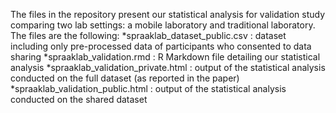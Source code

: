 The files in the repository present our statistical analysis for validation study comparing two lab settings: a mobile laboratory and traditional laboratory.
The files are the following: 
*spraaklab_dataset_public.csv : dataset including only pre-processed data of participants who consented to data sharing
*spraaklab_validation.rmd : R Markdown file detailing our statistical analysis
*spraaklab_validation_private.html : output of the statistical analysis conducted on the full dataset (as reported in the paper)
*spraaklab_validation_public.html : output of the statistical analysis conducted on the shared dataset

